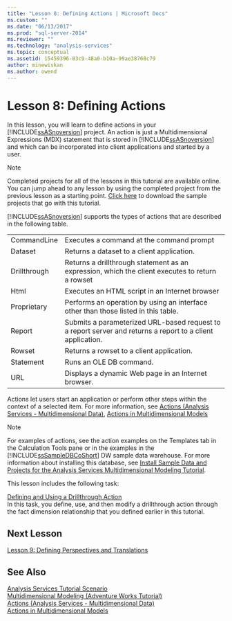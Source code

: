 ```yaml
---
title: "Lesson 8: Defining Actions | Microsoft Docs"
ms.custom: ""
ms.date: "06/13/2017"
ms.prod: "sql-server-2014"
ms.reviewer: ""
ms.technology: "analysis-services"
ms.topic: conceptual
ms.assetid: 15459396-83c9-48a0-b10a-99ae38768c79
author: minewiskan
ms.author: owend
---
```

# Lesson 8: Defining Actions
  In this lesson, you will learn to define actions in your [!INCLUDE[ssASnoversion](../includes/ssasnoversion-md.md)] project. An action is just a Multidimensional Expressions (MDX) statement that is stored in [!INCLUDE[ssASnoversion](../includes/ssasnoversion-md.md)] and which can be incorporated into client applications and started by a user.  
  
> [!NOTE]  
>  Completed projects for all of the lessons in this tutorial are available online. You can jump ahead to any lesson by using the completed project from the previous lesson as a starting point. [Click here](https://go.microsoft.com/fwlink/?LinkID=221866) to download the sample projects that go with this tutorial.  
  
 [!INCLUDE[ssASnoversion](../includes/ssasnoversion-md.md)] supports the types of actions that are described in the following table.  
  
|||  
|-|-|  
|CommandLine|Executes a command at the command prompt|  
|Dataset|Returns a dataset to a client application.|  
|Drillthrough|Returns a drillthrough statement as an expression, which the client executes to return a rowset|  
|Html|Executes an HTML script in an Internet browser|  
|Proprietary|Performs an operation by using an interface other than those listed in this table.|  
|Report|Submits a parameterized URL-based request to a report server and returns a report to a client application.|  
|Rowset|Returns a rowset to a client application.|  
|Statement|Runs an OLE DB command.|  
|URL|Displays a dynamic Web page in an Internet browser.|  
  
 Actions let users start an application or perform other steps within the context of a selected item. For more information, see [Actions &#40;Analysis Services - Multidimensional Data&#41;](multidimensional-models/actions-analysis-services-multidimensional-data.md), [Actions in Multidimensional Models](multidimensional-models/actions-in-multidimensional-models.md)  
  
> [!NOTE]  
>  For examples of actions, see the action examples on the Templates tab in the Calculation Tools pane or in the examples in the [!INCLUDE[ssSampleDBCoShort](../includes/sssampledbcoshort-md.md)] DW sample data warehouse. For more information about installing this database, see [Install Sample Data and Projects for the Analysis Services Multidimensional Modeling Tutorial](install-sample-data-and-projects.md).  
  
 This lesson includes the following task:  
  
 [Defining and Using a Drillthrough Action](lesson-8-1-defining-and-using-a-drillthrough-action.md)  
 In this task, you define, use, and then modify a drillthrough action through the fact dimension relationship that you defined earlier in this tutorial.  
  
## Next Lesson  
 [Lesson 9: Defining Perspectives and Translations](lesson-9-defining-perspectives-and-translations.md)  
  
## See Also  
 [Analysis Services Tutorial Scenario](analysis-services-tutorial-scenario.md)   
 [Multidimensional Modeling &#40;Adventure Works Tutorial&#41;](multidimensional-modeling-adventure-works-tutorial.md)   
 [Actions &#40;Analysis Services - Multidimensional Data&#41;](multidimensional-models/actions-analysis-services-multidimensional-data.md)   
 [Actions in Multidimensional Models](multidimensional-models/actions-in-multidimensional-models.md)  
  
  
